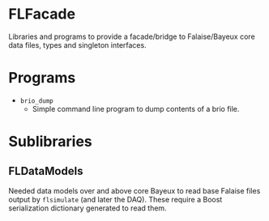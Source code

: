 FLFacade
========

Libraries and programs to provide a facade/bridge to Falaise/Bayeux
core data files, types and singleton interfaces.

Programs
========
- `brio_dump`
  - Simple command line program to dump contents of a brio file.


Sublibraries
============
FLDataModels
------------
Needed data models over and above core Bayeux to read base Falaise files
output by `flsimulate` (and later the DAQ). These require a Boost serialization
dictionary generated to read them.

